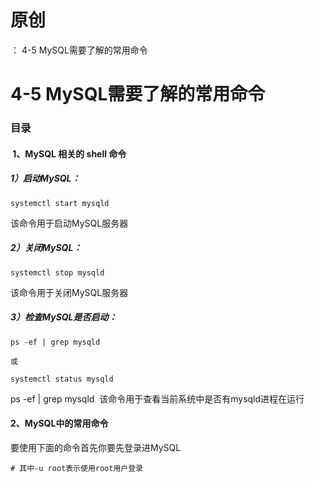 # 原创
：  4-5 MySQL需要了解的常用命令

# 4-5 MySQL需要了解的常用命令

### 目录

####  1、MySQL 相关的 shell 命令

##### 1）启动MySQL：

```
systemctl start mysqld
```

该命令用于启动MySQL服务器

##### 2）关闭MySQL：

```
systemctl stop mysqld
```

该命令用于关闭MySQL服务器

##### 3）检查MySQL是否启动：

```
ps -ef | grep mysqld

或

systemctl status mysqld
```

ps -ef | grep mysqld  该命令用于查看当前系统中是否有mysqld进程在运行

#### 2、MySQL中的常用命令

要使用下面的命令首先你要先登录进MySQL

```
# 其中-u root表示使用root用户登录
```

